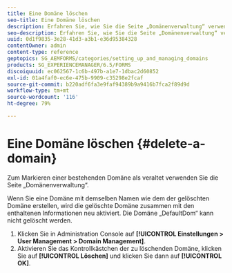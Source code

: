 ```yaml
---
title: Eine Domäne löschen
seo-title: Eine Domäne löschen
description: Erfahren Sie, wie Sie die Seite „Domänenverwaltung“ verwenden, um eine Domäne zu löschen oder um eine bestehende Domäne als veraltet zu markieren.
seo-description: Erfahren Sie, wie Sie die Seite „Domänenverwaltung“ verwenden, um eine Domäne zu löschen oder um eine bestehende Domäne als veraltet zu markieren.
uuid: 0d1f9835-3e28-41d3-a3b1-e36d95384328
contentOwner: admin
content-type: reference
geptopics: SG_AEMFORMS/categories/setting_up_and_managing_domains
products: SG_EXPERIENCEMANAGER/6.5/FORMS
discoiquuid: ec062567-1c6b-497b-a1e7-1dbac2d60852
exl-id: 01a4faf0-ec6e-475b-9909-c35298e2fcaf
source-git-commit: b220adf6fa3e9faf94389b9a9416b7fca2f89d9d
workflow-type: tm+mt
source-wordcount: '116'
ht-degree: 79%

---
```


# Eine Domäne löschen {#delete-a-domain}

Zum Markieren einer bestehenden Domäne als veraltet verwenden Sie die Seite „Domänenverwaltung“.

Wenn Sie eine Domäne mit demselben Namen wie dem der gelöschten Domäne erstellen, wird die gelöschte Domäne zusammen mit den enthaltenen Informationen neu aktiviert. Die Domäne „DefaultDom“ kann nicht gelöscht werden.

1. Klicken Sie in Administration Console auf **[!UICONTROL Einstellungen > User Management > Domain Management]**.
1. Aktivieren Sie das Kontrollkästchen der zu löschenden Domäne, klicken Sie auf **[!UICONTROL Löschen]** und klicken Sie dann auf **[!UICONTROL OK]**.
